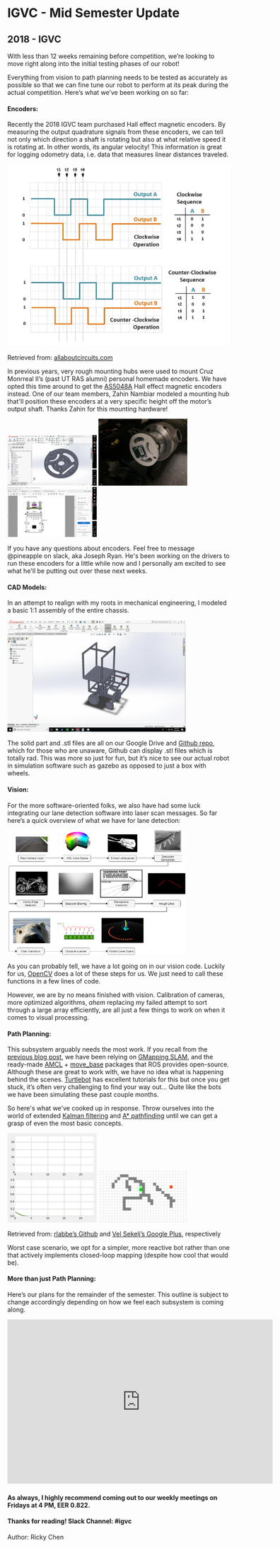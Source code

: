 # IGVC - Mid Semester Update
## 2018 - IGVC

With less than 12 weeks remaining before competition, we’re looking to move right along into the initial testing phases of our robot!

Everything from vision to path planning needs to be tested as accurately as possible so that we can fine tune our robot to perform at its peak during the actual competition. Here’s what we’ve been working on so far:

#### Encoders:

Recently the 2018 IGVC team purchased Hall effect magnetic encoders. By measuring the output quadrature signals from these encoders, we can tell not only which direction a shaft is rotating but also at what relative speed it is rotating at. In other words, its angular velocity! This information is great for logging odometry data, i.e. data that measures linear distances traveled.

![quadrature encoder timing diagram](/src/_posts//blog/2018-03-10-igvc/1.png)

Retrieved from: [allaboutcircuits.com](https://www.allaboutcircuits.com/projects/how-to-use-a-rotary-encoder-in-a-mcu-based-project/)

In previous years, very rough mounting hubs were used to mount Cruz Monrreal II’s (past UT RAS alumni) personal homemade encoders. We have opted this time around to get the [AS5048A](https://www.digikey.com/product-detail/en/ams/AS5048A-TS_EK_AB/AS5048A-AB-1.0-ND/3188612) Hall effect magnetic encoders instead. One of our team members, Zahin Nambiar modeled a mounting hub that'll position these encoders at a very specific height off the motor’s output shaft. Thanks Zahin for this mounting hardware!

<img alt="encoder mount CAD" src="/src/_posts//blog/2018-03-10-igvc/2.png" style="max-width:40%">
<img alt="encoder mount on motor" src="/src/_posts//blog/2018-03-10-igvc/3.png" style="max-width:40%">
<img alt="encoder dimensions" src="/src/_posts//blog/2018-03-10-igvc/4.png" style="max-width:40%">

If you have any questions about encoders. Feel free to message @pineapple on slack, aka Joseph Ryan. He's been working on the drivers to run these encoders for a little while now and I personally am excited to see what he'll be putting out over these next weeks.

#### CAD Models:

In an attempt to realign with my roots in mechanical engineering, I modeled a basic 1:1 assembly of the entire chassis. 

<img alt="frame CAD" src="/src/_posts//blog/2018-03-10-igvc/5.png" style="max-width:80%">

The solid part and .stl files are all on our Google Drive and [Github repo](https://github.com/ut-ras/IGVC2018), which for those who are unaware, Github can display .stl files which is totally rad. This was more so just for fun, but it’s nice to see our actual robot in simulation software such as gazebo as opposed to just a box with wheels.

#### Vision:

For the more software-oriented folks, we also have had some luck integrating our lane detection software into laser scan messages. So far here’s a quick overview of what we have for lane detection:

<img alt="processing flowchart" src="/src/_posts//blog/2018-03-10-igvc/6.png" style="max-width:80%">

As you can probably tell, we have a lot going on in our vision code. Luckily for us, [OpenCV](https://opencv.org/) does a lot of these steps for us. We just need to call these functions in a few lines of code. 

However, we are by no means finished with vision. Calibration of cameras, more optimized algorithms, *ahem* replacing my failed attempt to sort through a large array efficiently, are all just a few things to work on when it comes to visual processing.

#### Path Planning:

This subsystem arguably needs the most work. If you recall from the [previous blog post](https://ras.ece.utexas.edu/2018/01/28/igvc.html), we have been relying on [GMapping SLAM](https://wiki.ros.org/gmapping), and the ready-made [AMCL](https://wiki.ros.org/amcl) + [move_base](https://wiki.ros.org/move_base) packages that ROS provides open-source. Although these are great to work with, we have no idea what is happening behind the scenes. [Turtlebot](https://wiki.ros.org/Robots/TurtleBot) has excellent tutorials for this but once you get stuck, it’s often very challenging to find your way out... Quite like the bots we have been simulating these past couple months.

So here's what we've cooked up in response. Throw ourselves into the world of extended [Kalman filtering](https://github.com/rlabbe/Kalman-and-Bayesian-Filters-in-Python) and [A* pathfinding](https://www.raywenderlich.com/4946/introduction-to-a-pathfinding) until we can get a grasp of even the most basic concepts. 

<img alt="Kalman filter illustration" src="/src/_posts//blog/2018-03-10-igvc/7.gif" style="max-width:40%">
<img alt="A* pathfinding illustration" src="/src/_posts//blog/2018-03-10-igvc/8.gif" style="max-width:40%">

Retrieved from: [rlabbe’s Github](https://github.com/rlabbe/Kalman-and-Bayesian-Filters-in-Python) and [Vel Sekelj’s Google Plus](https://plus.google.com/100663135211813370970/posts/95G3apum6uL), respectively

Worst case scenario, we opt for a simpler, more reactive bot rather than one that actively implements closed-loop mapping (despite how cool that would be).

#### More than just Path Planning:

Here’s our plans for the remainder of the semester. This outline is subject to change accordingly depending on how we feel each subsystem is coming along.  

<!--STATIC IMAGE BACKUP: ![IGVC Gantt chart](/src/_posts//blog/2018-03-10-igvc/9.png)-->

<iframe width="600" height="371" seamless frameborder="0" scrolling="no" src="https://docs.google.com/spreadsheets/d/e/2PACX-1vTtbJxRSBO5_7P-WqE2bVoajYGpzOm5331B33F_iXyom4yLd4k-TqolfKCcZkAZTeViovBOttMZu5a9/pubchart?oid=1826216223&amp;format=interactive"></iframe>

#### As always, I highly recommend coming out to our weekly meetings on Fridays at 4 PM, EER 0.822.
#### Thanks for reading! Slack Channel: #igvc

Author: Ricky Chen
